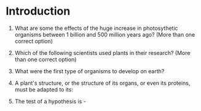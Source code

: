 # Introduction

1. What are some the effects of the huge increase in photosythetic organisms between 1 billion and 500 million years ago? (More than one correct option)



2. Which of the following scientists used plants in their research? (More than one correct option)



3. What were the first type of organisms to develop on earth?



4. A plant's structure, or the structure of its organs, or even its proteins, must be adapted to its:



5. The test of a hypothesis is - 


